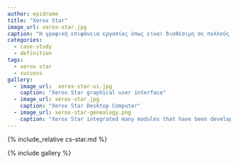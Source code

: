```yaml
---
author: epidrome
title: "Xerox Star"
image_url: xerox-star.jpg
caption: "Η γραφική επιφάνεια εργασίας όπως είναι διαθέσιμη σε πολλούς εμπορικούς επιτραπέζιους υπολογιστές λίγο διαφέρει από εκείνη που είχε ο υπολογιστής Xerox Star που δημιουργήθηκε στο ερευνητικό κέντρο PARC."
categories:
  - case-study
  - definition
tags:
  - xerox star
  - success
gallery:
  - image_url:  xerox-star-ui.jpg
    caption: "Xerox Star graphical user interface"
  - image_url: xerox-star.jpg
    caption: "Xerox Star Desktop Computer"
  - image_url: xerox-star-genealogy.png
    caption: "Xerox Star integrated many modules that have been developed in previous works."
---
```


{% include_relative cs-star.md %}

{% include gallery %}

